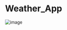 # Weather_App

![image](https://user-images.githubusercontent.com/112661561/234880137-5847a728-b473-40a6-b64d-3d3fca3a3809.png)
